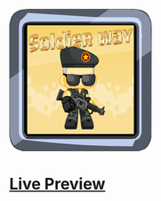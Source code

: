 ![Screenshot](https://github.com/Kallpolo/Game-soldierway/blob/main/demo.jpg)

# [Live Preview](https://kallpolo.github.io/Game-soldierway/)
